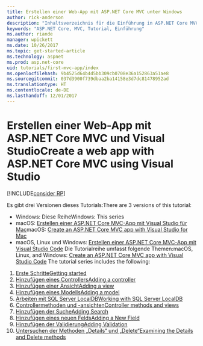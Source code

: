```yaml
---
title: Erstellen einer Web-App mit ASP.NET Core MVC unter Windows
author: rick-anderson
description: "Inhaltsverzeichnis für die Einführung in ASP.NET Core MVC mithilfe von Visual Studio unter Windows."
keywords: "ASP.NET Core, MVC, Tutorial, Einführung"
ms.author: riande
manager: wpickett
ms.date: 10/26/2017
ms.topic: get-started-article
ms.technology: aspnet
ms.prod: asp.net-core
uid: tutorials/first-mvc-app/index
ms.openlocfilehash: 9b4525d64b4d5bb309cb0708e36a152863a51ae8
ms.sourcegitcommit: 037d3900f739dbaa2ba14158e3d7dc81478952ad
ms.translationtype: HT
ms.contentlocale: de-DE
ms.lasthandoff: 12/01/2017
---
```

# <a name="create-a-web-app-with-aspnet-core-mvc-using-visual-studio"></a><span data-ttu-id="74e47-104">Erstellen einer Web-App mit ASP.NET Core MVC und Visual Studio</span><span class="sxs-lookup"><span data-stu-id="74e47-104">Create a web app with ASP.NET Core MVC using Visual Studio</span></span>

[!INCLUDE[consider RP](../../includes/razor.md)]

<span data-ttu-id="74e47-105">Es gibt drei Versionen dieses Tutorials:</span><span class="sxs-lookup"><span data-stu-id="74e47-105">There are 3 versions of this tutorial:</span></span>

* <span data-ttu-id="74e47-106">Windows: Diese Reihe</span><span class="sxs-lookup"><span data-stu-id="74e47-106">Windows: This series</span></span>
* <span data-ttu-id="74e47-107">macOS: [Erstellen einer ASP.NET Core MVC-App mit Visual Studio für Mac](xref:tutorials/first-mvc-app-mac/start-mvc)</span><span class="sxs-lookup"><span data-stu-id="74e47-107">macOS: [Create an ASP.NET Core MVC app with Visual Studio for Mac](xref:tutorials/first-mvc-app-mac/start-mvc)</span></span>
* <span data-ttu-id="74e47-108">macOS, Linux und Windows: [Erstellen einer ASP.NET Core MVC-App mit Visual Studio Code](xref:tutorials/first-mvc-app-xplat/start-mvc) Die Tutorialreihe umfasst folgende Themen:</span><span class="sxs-lookup"><span data-stu-id="74e47-108">macOS, Linux, and Windows: [Create an ASP.NET Core MVC app with Visual Studio Code](xref:tutorials/first-mvc-app-xplat/start-mvc) The tutorial series includes the following:</span></span>

1. [<span data-ttu-id="74e47-109">Erste Schritte</span><span class="sxs-lookup"><span data-stu-id="74e47-109">Getting started</span></span>](start-mvc.md)
1. [<span data-ttu-id="74e47-110">Hinzufügen eines Controllers</span><span class="sxs-lookup"><span data-stu-id="74e47-110">Adding a controller</span></span>](adding-controller.md)
1. [<span data-ttu-id="74e47-111">Hinzufügen einer Ansicht</span><span class="sxs-lookup"><span data-stu-id="74e47-111">Adding a view</span></span>](adding-view.md)
1. [<span data-ttu-id="74e47-112">Hinzufügen eines Modells</span><span class="sxs-lookup"><span data-stu-id="74e47-112">Adding a model</span></span>](adding-model.md)
1. [<span data-ttu-id="74e47-113">Arbeiten mit SQL Server LocalDB</span><span class="sxs-lookup"><span data-stu-id="74e47-113">Working with SQL Server LocalDB</span></span>](working-with-sql.md)
1. [<span data-ttu-id="74e47-114">Controllermethoden und -ansichten</span><span class="sxs-lookup"><span data-stu-id="74e47-114">Controller methods and views</span></span>](controller-methods-views.md)
1. [<span data-ttu-id="74e47-115">Hinzufügen der Suche</span><span class="sxs-lookup"><span data-stu-id="74e47-115">Adding Search</span></span>](search.md)
1. [<span data-ttu-id="74e47-116">Hinzufügen eines neuen Felds</span><span class="sxs-lookup"><span data-stu-id="74e47-116">Adding a New Field</span></span>](new-field.md)
1. [<span data-ttu-id="74e47-117">Hinzufügen der Validierung</span><span class="sxs-lookup"><span data-stu-id="74e47-117">Adding Validation</span></span>](validation.md)
1. [<span data-ttu-id="74e47-118">Untersuchen der Methoden „Details“ und „Delete“</span><span class="sxs-lookup"><span data-stu-id="74e47-118">Examining the Details and Delete methods</span></span>](details.md)
